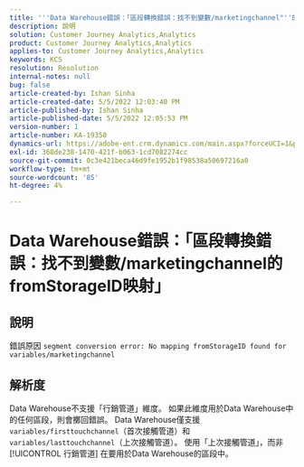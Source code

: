 ```yaml
---
title: '''Data Warehouse錯誤：「區段轉換錯誤：找不到變數/marketingchannel"''的來自StorageID的映射'
description: 說明
solution: Customer Journey Analytics,Analytics
product: Customer Journey Analytics,Analytics
applies-to: Customer Journey Analytics,Analytics
keywords: KCS
resolution: Resolution
internal-notes: null
bug: false
article-created-by: Ishan Sinha
article-created-date: 5/5/2022 12:03:40 PM
article-published-by: Ishan Sinha
article-published-date: 5/5/2022 12:05:53 PM
version-number: 1
article-number: KA-19350
dynamics-url: https://adobe-ent.crm.dynamics.com/main.aspx?forceUCI=1&pagetype=entityrecord&etn=knowledgearticle&id=6b3d8862-6bcc-ec11-a7b5-6045bd00db25
exl-id: 368de238-1470-421f-b063-1cd7082274cc
source-git-commit: 0c3e421beca46d9fe1952b1f98538a50697216a0
workflow-type: tm+mt
source-wordcount: '85'
ht-degree: 4%

---
```


# Data Warehouse錯誤：「區段轉換錯誤：找不到變數/marketingchannel的fromStorageID映射」

## 說明

錯誤原因 `segment conversion error: No mapping fromStorageID found for variables/marketingchannel`

## 解析度


Data Warehouse不支援「行銷管道」維度。 如果此維度用於Data Warehouse中的任何區段，則會擲回錯誤。 Data Warehouse僅支援 `variables/firsttouchchannel`（首次接觸管道）和 `variables/lasttouchchannel`（上次接觸管道）。 使用「上次接觸管道」，而非 [!UICONTROL 行銷管道] 在要用於Data Warehouse的區段中。
